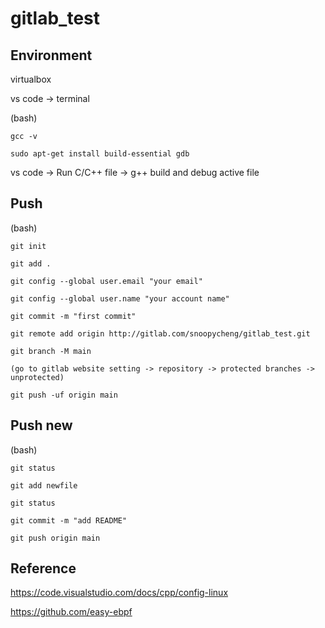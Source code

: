 # gitlab_test

## Environment

virtualbox

vs code -> terminal

(bash)

    gcc -v

    sudo apt-get install build-essential gdb

vs code -> Run C/C++ file -> g++ build and debug active file

## Push

(bash)

    git init

    git add .

    git config --global user.email "your email"

    git config --global user.name "your account name"

    git commit -m "first commit"

    git remote add origin http://gitlab.com/snoopycheng/gitlab_test.git

    git branch -M main

    (go to gitlab website setting -> repository -> protected branches -> unprotected)

    git push -uf origin main

## Push new

(bash)

    git status

    git add newfile

    git status

    git commit -m "add README"

    git push origin main

## Reference

https://code.visualstudio.com/docs/cpp/config-linux

https://github.com/easy-ebpf